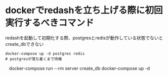 # dockerでredashを立ち上げる際に初回実行するべきコマンド
redashを起動して初期化する際、postgresとredisが動作している状態でないとcreate_dbできない

    docker-compose up -d postgres redis
    # postgresが落ち着くまで待機
    docker-compose run --rm server create_db
    docker-compose up -d

  
